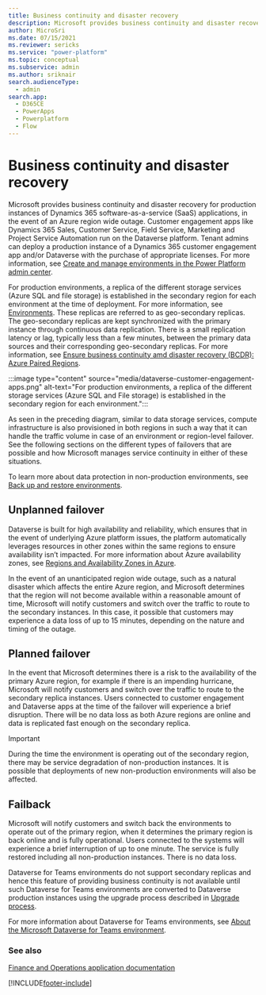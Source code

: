 ```yaml
---
title: Business continuity and disaster recovery
description: Microsoft provides business continuity and disaster recovery for production instances of Dynamics 365 SaaS applications, in the event of an Azure region wide outage. 
author: MicroSri
ms.date: 07/15/2021
ms.reviewer: sericks
ms.service: "power-platform"
ms.topic: conceptual
ms.subservice: admin
ms.author: sriknair
search.audienceType: 
  - admin
search.app:
  - D365CE
  - PowerApps
  - Powerplatform
  - Flow
---
```


# Business continuity and disaster recovery

Microsoft provides business continuity and disaster recovery for production instances of Dynamics 365 software-as-a-service (SaaS) applications, in the event of an Azure region wide outage. Customer engagement apps like  Dynamics 365 Sales, Customer Service, Field Service, Marketing and  Project Service Automation run on the Dataverse platform. Tenant admins can deploy a production instance of a Dynamics 365 customer engagement app and/or Dataverse with the purchase of appropriate licenses. For more information, see [Create and manage environments in the Power Platform admin center](create-environment.md).

For production environments, a replica of the different storage services (Azure SQL and file storage) is established in the secondary region for each environment at the time of deployment. For more information, see [Environments](environments-overview.md). These replicas are referred to as geo-secondary replicas. The geo-secondary replicas are kept synchronized with the primary instance through continuous data replication. There is a small replication latency or lag, typically less than a few minutes, between the primary data sources and their corresponding geo-secondary replicas. For more information, see [Ensure business continuity amd disaster recovery (BCDR): Azure Paired Regions](/azure/best-practices-availability-paired-regions).

:::image type="content" source="media/dataverse-customer-engagement-apps.png" alt-text="For production environments, a replica of the different storage services (Azure SQL and File storage) is established in the secondary region for each environment.":::

As seen in the preceding diagram, similar to data storage services, compute infrastructure is also provisioned in both regions in such a way that it can handle the traffic volume in case of an environment or region-level failover. See the following sections on the different types of failovers that are possible and how Microsoft manages service continuity in either of these situations.

To learn more about data protection in non-production environments, see [Back up and restore environments](backup-restore-environments.md).

## Unplanned failover
Dataverse is built for high availability and reliability, which ensures that in the event of underlying Azure platform issues, the platform automatically leverages resources in other zones within the same regions to ensure availability isn’t impacted. For more information about Azure availability zones, see [Regions and Availability Zones in Azure](/azure/availability-zones/az-overview).

In the event of an unanticipated region wide outage, such as a natural disaster which affects the entire Azure region, and Microsoft determines that the region will not become available within a reasonable amount of time, Microsoft will notify customers and switch over the traffic to route to the secondary instances. In this case, it possible that customers may experience a data loss of up to 15 minutes, depending on the nature and timing of the outage. 

## Planned failover
In the event that Microsoft determines there is a risk to the availability of the primary Azure region, for example if there is an impending hurricane, Microsoft will notify customers and switch over the traffic to route to the secondary replica instances. Users connected to customer engagement and Dataverse apps at the time of the failover will experience a brief disruption. There will be no data loss as both Azure regions are online and data is replicated fast enough on the secondary replica.

> [!IMPORTANT]
> During the time the environment is operating out of the secondary region, there may be service degradation of non-production instances. It is possible that deployments of new non-production environments will also be affected.

## Failback
Microsoft will notify customers and switch back the environments to operate out of the primary region, when it determines the primary region is back online and is fully operational. Users connected to the systems will experience a brief interruption of up to one minute. The service is fully restored including all non-production instances. There is no data loss.

Dataverse for Teams environments do not support secondary replicas and hence this feature of providing business continuity is not available until such Dataverse for Teams environments are converted to Dataverse production instances using the upgrade process described in [Upgrade process](about-teams-environment.md#upgrade-process).

For more information about Dataverse for Teams environments, see [About the Microsoft Dataverse for Teams environment](about-teams-environment.md).

### See also
[Finance and Operations application documentation](https://docs.microsoft.com/dynamics365/fin-ops-core/fin-ops/)


[!INCLUDE[footer-include](../includes/footer-banner.md)]
